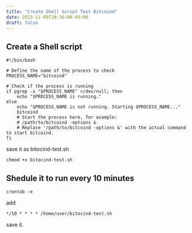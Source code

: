 ```yaml
---
title: "Create Shell Script Test Bitcoind"
date: 2023-11-09T10:36:00-05:00
draft: false
---
```


## Create a Shell script
```
#!/bin/bash

# Define the name of the process to check
PROCESS_NAME="bitcoind"

# Check if the process is running
if pgrep -x "$PROCESS_NAME" >/dev/null; then
    echo "$PROCESS_NAME is running."
else
    echo "$PROCESS_NAME is not running. Starting $PROCESS_NAME..."
    bitcoind
    # Start the process here, for example:
    # /path/to/bitcoind -options &
    # Replace '/path/to/bitcoind -options &' with the actual command to start bitcoind.
fi
```
save it as bitocind-test.sh
```
chmod +x bitocind-test.sh
```

## Shedule it to run every 10 minutes
```
crontab -e
```
add 
```
*/10 * * * * /home/user/bitocind-test.sh
```
save it. 